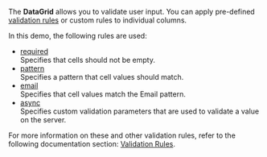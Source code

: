 The **DataGrid** allows you to validate user input. You can apply pre-defined [validation rules](/Documentation/ApiReference/UI_Components/dxDataGrid/Configuration/columns/#validationRules) or custom rules to individual columns. 

In this demo, the following rules are used:

- [required](/Documentation/ApiReference/UI_Components/dxValidator/Validation_Rules/RequiredRule/)     
Specifies that cells should not be empty.   
- [pattern](/Documentation/ApiReference/UI_Components/dxValidator/Validation_Rules/PatternRule/)       
Specifies a pattern that cell values should match.   
- [email](/Documentation/ApiReference/UI_Components/dxValidator/Validation_Rules/EmailRule/)   
Specifies that cell values match the Email pattern.   
- [async](/Documentation/ApiReference/UI_Components/dxValidator/Validation_Rules/AsyncRule/)   
Specifies custom validation parameters that are used to validate a value on the server.

For more information on these and other validation rules, refer to the following documentation section: [Validation Rules](/Documentation/ApiReference/UI_Components/dxDataGrid/Configuration/columns/#validationRules).